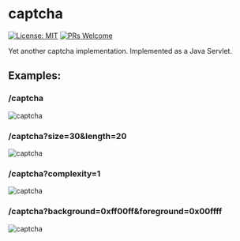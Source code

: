 # captcha
[![License: MIT](https://img.shields.io/badge/License-MIT-yellow.svg)](https://opensource.org/licenses/MIT)
[![PRs Welcome](https://img.shields.io/badge/PRs-welcome-brightgreen.svg?style=flat-square)](http://makeapullrequest.com)

Yet another captcha implementation. Implemented as a Java Servlet.

## Examples:

### /captcha
![captcha](https://www.toolip.gr/captcha)

### /captcha?size=30&length=20
![captcha](https://www.toolip.gr/captcha?size=48&length=20)

### /captcha?complexity=1
![captcha](http://www.toolip.gr/captcha?complexity=1)

### /captcha?background=0xff00ff&foreground=0x00ffff
![captcha](https://www.toolip.gr/captcha?background=0xff00ff&foreground=0x00ffff)
